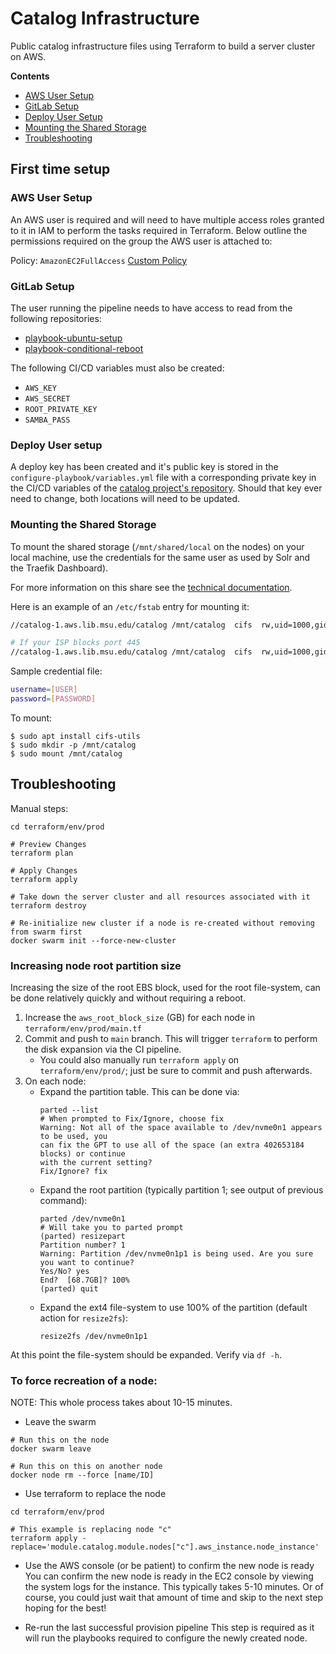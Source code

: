 # Catalog Infrastructure
Public catalog infrastructure files using Terraform to build
a server cluster on AWS.

**Contents**
* [AWS User Setup](#aws-user-setup)
* [GitLab Setup](#gitlab-setup)
* [Deploy User Setup](#deploy-user-setup)
* [Mounting the Shared Storage](#mounting-the-shared-storage)
* [Troubleshooting](#troubleshooting)

## First time setup

### AWS User Setup
An AWS user is required and will need to have multiple access roles granted to it in IAM
to perform the tasks required in Terraform. Below outline the permissions required on the group
the AWS user is attached to:

Policy: `AmazonEC2FullAccess`
[Custom Policy](user-policy.json)

### GitLab Setup
The user running the pipeline needs to have access to read from the following repositories:  
* [playbook-ubuntu-setup](https://gitlab.msu.edu/msu-libraries/devops/playbook-ubuntu-setup)
* [playbook-conditional-reboot](https://gitlab.msu.edu/msu-libraries/systems/playbook-conditional-reboot)

The following CI/CD variables must also be created: 
* `AWS_KEY`
* `AWS_SECRET`
* `ROOT_PRIVATE_KEY`
* `SAMBA_PASS`

### Deploy User setup
A deploy key has been created and it's public key is stored in the `configure-playbook/variables.yml` file with 
a corresponding private key in the CI/CD variables of the
[catalog project's repository](https://gitlab.msu.edu/msu-libraries/devops/catalog). Should that key ever need to change,
both locations will need to be updated.


### Mounting the Shared Storage
To mount the shared storage (`/mnt/shared/local` on the nodes) on your local machine, use
the credentials for the same user as used by Solr and the Traefik Dashboard).

For more information on this share see the
[technical documentation](https://msu-libraries.github.io/catalog/first-time-setup/#for-local-development).

Here is an example of an `/etc/fstab` entry for mounting it:
```bash
//catalog-1.aws.lib.msu.edu/catalog /mnt/catalog  cifs  rw,uid=1000,gid=1000,forceuid,forcegid,iocharset=utf8,cred=/path/to/cred_msuldevs.txt  0     0

# If your ISP blocks port 445
//catalog-1.aws.lib.msu.edu/catalog /mnt/catalog  cifs  rw,uid=1000,gid=1000,forceuid,forcegid,iocharset=utf8,cred=/path/to/cred_msuldevs.txt,port=455  0     0
```

Sample credential file:
```bash
username=[USER]
password=[PASSWORD]
```

To mount:
```
$ sudo apt install cifs-utils
$ sudo mkdir -p /mnt/catalog
$ sudo mount /mnt/catalog
```

## Troubleshooting
Manual steps:
```
cd terraform/env/prod

# Preview Changes
terraform plan

# Apply Changes
terraform apply

# Take down the server cluster and all resources associated with it
terraform destroy

# Re-initialize new cluster if a node is re-created without removing from swarm first
docker swarm init --force-new-cluster 
```

### Increasing node root partition size
Increasing the size of the root EBS block, used for the root file-system, can
be done relatively quickly and without requiring a reboot.

1. Increase the `aws_root_block_size` (GB) for each node in `terraform/env/prod/main.tf`
2. Commit and push to `main` branch. This will trigger `terraform` to perform the disk expansion via the CI pipeline.
    - You could also manually run `terraform apply` on `terraform/env/prod/`; just be sure to commit and push afterwards.
3. On each node:
    - Expand the partition table. This can be done via:
      ```
      parted --list
      # When prompted to Fix/Ignore, choose fix
      Warning: Not all of the space available to /dev/nvme0n1 appears to be used, you
      can fix the GPT to use all of the space (an extra 402653184 blocks) or continue
      with the current setting?
      Fix/Ignore? fix
      ```
    - Expand the root partition (typically partition 1; see output of previous command):
      ```
      parted /dev/nvme0n1
      # Will take you to parted prompt
      (parted) resizepart
      Partition number? 1
      Warning: Partition /dev/nvme0n1p1 is being used. Are you sure you want to continue?
      Yes/No? yes
      End?  [68.7GB]? 100%
      (parted) quit
      ```
    - Expand the ext4 file-system to use 100% of the partition (default action for `resize2fs`):
      ```
      resize2fs /dev/nvme0n1p1
      ```

At this point the file-system should be expanded. Verify via `df -h`.

### To force recreation of a node:
NOTE: This whole process takes about 10-15 minutes.
 
* Leave the swarm
```
# Run this on the node
docker swarm leave

# Run this on this on another node
docker node rm --force [name/ID]
```

* Use terraform to replace the node
```
cd terraform/env/prod

# This example is replacing node "c"
terraform apply -replace='module.catalog.module.nodes["c"].aws_instance.node_instance'
```
* Use the AWS console (or be patient) to confirm the new node is ready
You can confirm the new node is ready in the EC2 console by viewing the system logs for the instance.
This typically takes 5-10 minutes. Or of course, you could just wait that amount of time and skip to the
next step hoping for the best!

* Re-run the last successful provision pipeline
This step is required as it will run the playbooks required to configure the newly created node.

